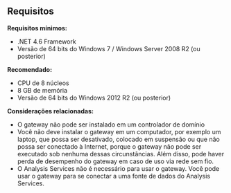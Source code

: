 ## <a name="requirements"></a>Requisitos
**Requisitos mínimos:**

* .NET 4.6 Framework
* Versão de 64 bits do Windows 7 / Windows Server 2008 R2 (ou posterior)

**Recomendado:**

* CPU de 8 núcleos
* 8 GB de memória
* Versão de 64 bits do Windows 2012 R2 (ou posterior)

**Considerações relacionadas:**

* O gateway não pode ser instalado em um controlador de domínio
* Você não deve instalar o gateway em um computador, por exemplo um laptop, que possa ser desativado, colocado em suspensão ou que não possa ser conectado à Internet, porque o gateway não pode ser executado sob nenhuma dessas circunstâncias. Além disso, pode haver perda de desempenho do gateway em caso de uso via rede sem fio.
* O Analysis Services não é necessário para usar o gateway. Você pode usar o gateway para se conectar a uma fonte de dados do Analysis Services.

